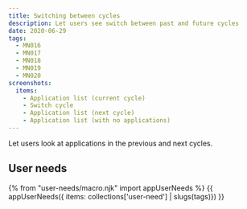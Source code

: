 ```yaml
---
title: Switching between cycles
description: Let users see switch between past and future cycles
date: 2020-06-29
tags:
  - MN016
  - MN017
  - MN018
  - MN019
  - MN020
screenshots:
  items:
    - Application list (current cycle)
    - Switch cycle
    - Application list (next cycle)
    - Application list (with no applications)
---
```


Let users look at applications in the previous and next cycles.

## User needs

{% from "user-needs/macro.njk" import appUserNeeds %}
{{ appUserNeeds({ items: collections['user-need'] | slugs(tags)}) }}
